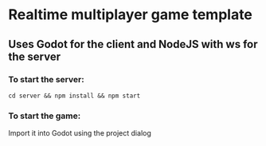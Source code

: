 # Realtime multiplayer game template

## Uses Godot for the client and NodeJS with ws for the server

### To start the server:

`cd server && npm install && npm start`

### To start the game:

Import it into Godot using the project dialog